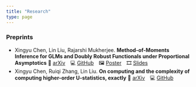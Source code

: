 ```yaml
---
title: "Research"
type: page
---
```

### Preprints

- Xingyu Chen, Lin Liu, Rajarshi Mukherjee. **Method-of-Moments Inference for GLMs and Doubly Robust Functionals under Proportional Asymptotics**
  🔗 [arXiv](https://arxiv.org/abs/2408.06103) 💻 [GitHub](https://github.com/cxy0714/Method-of-Moments-Inference-for-GLMs) 🖼 [Poster](/media/pdf/poster_250409_ghent.pdf) 🎞 [Slides](/media/pdf/slides_250508_sjtu.pdf)
- Xingyu Chen, Ruiqi Zhang, Lin Liu. **On computing and the complexity of computing higher-order U-statistics, exactly**
  🔗 [arXiv](https://arxiv.org/abs/2508.12627) 💻 [GitHub](https://github.com/Amedar-Asterisk/U-Statistics-python) 
